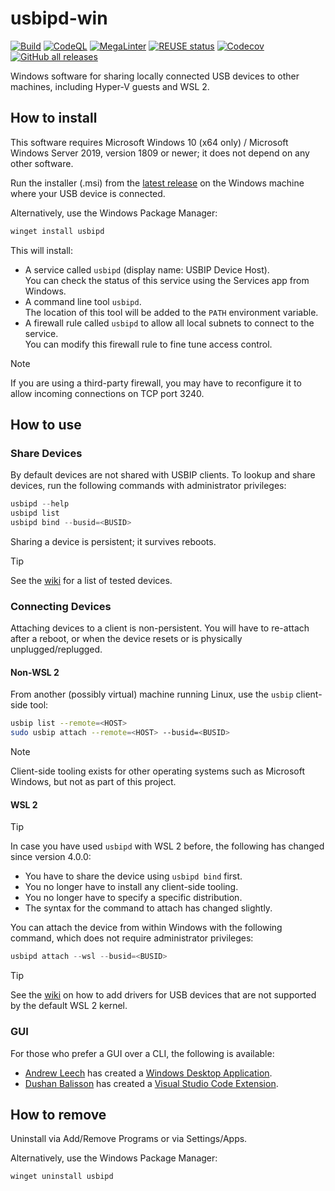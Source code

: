 <!--
SPDX-FileCopyrightText: 2020 Frans van Dorsselaer

SPDX-License-Identifier: GPL-3.0-only
-->

# usbipd-win

[![Build](https://github.com/dorssel/usbipd-win/actions/workflows/build-installer.yml/badge.svg?branch=master)](https://github.com/dorssel/usbipd-win/actions/workflows/build-installer.yml?query=branch%3Amaster)
[![CodeQL](https://github.com/dorssel/usbipd-win/actions/workflows/codeql-analysis.yml/badge.svg?branch=master)](https://github.com/dorssel/usbipd-win/actions/workflows/codeql-analysis.yml?query=workflow%3ACodeQL+branch%3Amaster)
[![MegaLinter](https://github.com/dorssel/usbipd-win/actions/workflows/lint.yml/badge.svg?branch=master)](https://github.com/dorssel/usbipd-win/actions/workflows/lint.yml?query=workflow%3ALint+branch%3Amaster)
[![REUSE status](https://api.reuse.software/badge/github.com/dorssel/usbipd-win)](https://api.reuse.software/info/github.com/dorssel/usbipd-win)
[![Codecov](https://codecov.io/gh/dorssel/usbipd-win/branch/master/graph/badge.svg?token=L0QI0AZRJI)](https://codecov.io/gh/dorssel/usbipd-win)
[![GitHub all releases](https://img.shields.io/github/downloads/dorssel/usbipd-win/total?logo=github)](https://github.com/dorssel/usbipd-win/releases)

Windows software for sharing locally connected USB devices to other machines, including Hyper-V guests and WSL 2.

## How to install

This software requires Microsoft Windows 10 (x64 only) / Microsoft Windows Server 2019, version 1809 or newer;
it does not depend on any other software.

Run the installer (.msi) from the [latest release](https://github.com/dorssel/usbipd-win/releases/latest)
on the Windows machine where your USB device is connected.

Alternatively, use the Windows Package Manager:

```powershell
winget install usbipd
```

This will install:

- A service called `usbipd` (display name: USBIP Device Host).\
  You can check the status of this service using the Services app from Windows.
- A command line tool `usbipd`.\
  The location of this tool will be added to the `PATH` environment variable.
- A firewall rule called `usbipd` to allow all local subnets to connect to the service.\
  You can modify this firewall rule to fine tune access control.

> [!NOTE]
> If you are using a third-party firewall, you may have to reconfigure it to allow
> incoming connections on TCP port 3240.

## How to use

### Share Devices

By default devices are not shared with USBIP clients.
To lookup and share devices, run the following commands with administrator privileges:

```powershell
usbipd --help
usbipd list
usbipd bind --busid=<BUSID>
```

Sharing a device is persistent; it survives reboots.

> [!TIP]
> See the [wiki](https://github.com/dorssel/usbipd-win/wiki/Tested-Devices) for a list of tested devices.

### Connecting Devices

Attaching devices to a client is non-persistent. You will have to re-attach after a reboot,
or when the device resets or is physically unplugged/replugged.

#### Non-WSL 2

From another (possibly virtual) machine running Linux, use the `usbip` client-side tool:

```bash
usbip list --remote=<HOST>
sudo usbip attach --remote=<HOST> --busid=<BUSID>
```

> [!NOTE]
> Client-side tooling exists for other operating systems such as Microsoft Windows, but not as part of this project.

#### WSL 2

> [!TIP]
> In case you have used `usbipd` with WSL 2 before, the following has changed since version 4.0.0:
>
> - You have to share the device using `usbipd bind` first.
> - You no longer have to install any client-side tooling.
> - You no longer have to specify a specific distribution.
> - The syntax for the command to attach has changed slightly.

You can attach the device from within Windows with the following command, which does not require administrator privileges:

```powershell
usbipd attach --wsl --busid=<BUSID>
```

> [!TIP]
> See the [wiki](https://github.com/dorssel/usbipd-win/wiki/WSL-support) on how to add drivers
> for USB devices that are not supported by the default WSL 2 kernel.

### GUI

For those who prefer a GUI over a CLI, the following is available:

- [Andrew Leech](https://github.com/andrewleech) has created a [Windows Desktop Application](https://gitlab.com/alelec/wsl-usb-gui).
- [Dushan Balisson](https://github.com/dushanabe) has created a [Visual Studio Code Extension](https://marketplace.visualstudio.com/items?itemName=thecreativedodo.usbip-connect).

## How to remove

Uninstall via Add/Remove Programs or via Settings/Apps.

Alternatively, use the Windows Package Manager:

```powershell
winget uninstall usbipd
```
